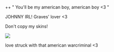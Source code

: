 ++ " You'll be my american boy, american boy <3 "

JOHNNY IRL!  Graves' lover <3

Don't copy my skins!

![](https://files.catbox.moe/r3i78c.png)

 love struck with that american warcriminal <3
